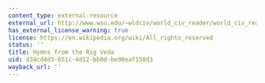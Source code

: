```yaml
---
content_type: external-resource
external_url: http://www.wsu.edu/~wldciv/world_civ_reader/world_civ_reader_1/rig_veda.html
has_external_license_warning: true
license: https://en.wikipedia.org/wiki/All_rights_reserved
status: ''
title: Hymns from the Rig Veda
uid: d34cd4d3-651c-4d12-bb0d-be98eaf150d3
wayback_url: ''
---
```

